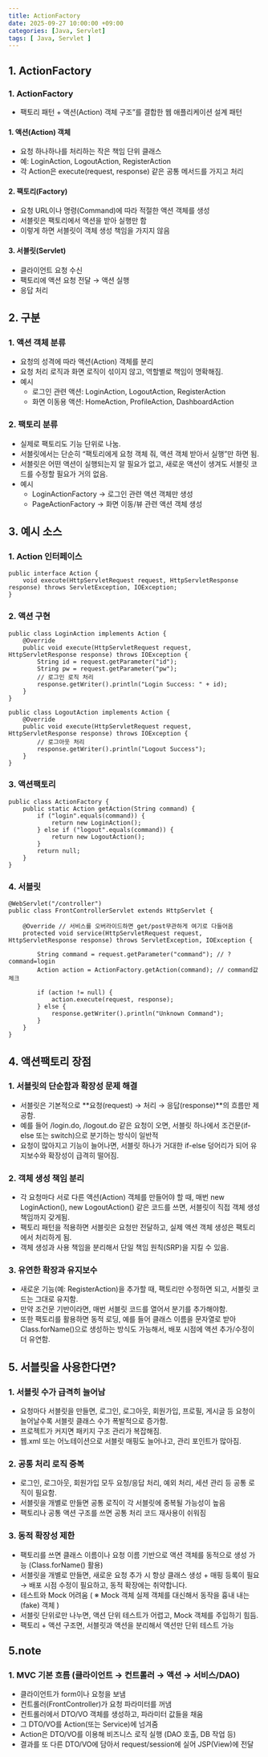 ```yaml
---
title: ActionFactory
date: 2025-09-27 10:00:00 +09:00
categories: [Java, Servlet]
tags: [ Java, Servlet ]
---
```


## 1. ActionFactory
### 1. ActionFactory
 - 팩토리 패턴 + 액션(Action) 객체 구조”를 결합한 웹 애플리케이션 설계 패턴

#### 1. 액션(Action) 객체
 - 요청 하나하나를 처리하는 작은 책임 단위 클래스
 - 예: LoginAction, LogoutAction, RegisterAction
 - 각 Action은 execute(request, response) 같은 공통 메서드를 가지고 처리

#### 2. 팩토리(Factory)
 - 요청 URL이나 명령(Command)에 따라 적절한 액션 객체를 생성
 - 서블릿은 팩토리에서 액션을 받아 실행만 함
 - 이렇게 하면 서블릿이 객체 생성 책임을 가지지 않음

#### 3. 서블릿(Servlet)
 - 클라이언트 요청 수신
 - 팩토리에 액션 요청 전달 → 액션 실행
 - 응답 처리

## 2. 구분
### 1. 액션 객체 분류
 - 요청의 성격에 따라 액션(Action) 객체를 분리
 - 요청 처리 로직과 화면 로직이 섞이지 않고, 역할별로 책임이 명확해짐.
 - 예시
    - 로그인 관련 액션: LoginAction, LogoutAction, RegisterAction
    - 화면 이동용 액션: HomeAction, ProfileAction, DashboardAction

### 2. 팩토리 분류
 - 실제로 팩토리도 기능 단위로 나눔.
 - 서블릿에서는 단순히 “팩토리에게 요청 객체 줘, 액션 객체 받아서 실행”만 하면 됨.
 - 서블릿은 어떤 액션이 실행되는지 알 필요가 없고, 새로운 액션이 생겨도 서블릿 코드를 수정할 필요가 거의 없음.
 - 예시
    - LoginActionFactory → 로그인 관련 액션 객체만 생성
    - PageActionFactory → 화면 이동/뷰 관련 액션 객체 생성

## 3. 예시 소스
### 1. Action 인터페이스
```
public interface Action {
    void execute(HttpServletRequest request, HttpServletResponse response) throws ServletException, IOException;
}
```

### 2. 액션 구현
```
public class LoginAction implements Action {
    @Override
    public void execute(HttpServletRequest request, HttpServletResponse response) throws IOException {
        String id = request.getParameter("id");
        String pw = request.getParameter("pw");
        // 로그인 로직 처리
        response.getWriter().println("Login Success: " + id);
    }
}

public class LogoutAction implements Action {
    @Override
    public void execute(HttpServletRequest request, HttpServletResponse response) throws IOException {
        // 로그아웃 처리
        response.getWriter().println("Logout Success");
    }
}
```

### 3. 액션팩토리
```
public class ActionFactory {
    public static Action getAction(String command) {
        if ("login".equals(command)) {
            return new LoginAction();
        } else if ("logout".equals(command)) {
            return new LogoutAction();
        }
        return null;
    }
}
```

### 4. 서블릿
```
@WebServlet("/controller")
public class FrontControllerServlet extends HttpServlet {
    
    @Override // 서비스를 오버라이드하면 get/post무관하게 여기로 다들어옴
    protected void service(HttpServletRequest request, HttpServletResponse response) throws ServletException, IOException {
        
        String command = request.getParameter("command"); // ?command=login
        Action action = ActionFactory.getAction(command); // command값 체크

        if (action != null) {
            action.execute(request, response);
        } else {
            response.getWriter().println("Unknown Command");
        }
    }
}
```

## 4. 액션팩토리 장점
### 1. 서블릿의 단순함과 확장성 문제 해결
 - 서블릿은 기본적으로 **요청(request) → 처리 → 응답(response)**의 흐름만 제공함.
 - 예를 들어 /login.do, /logout.do 같은 요청이 오면, 서블릿 하나에서 조건문(if-else 또는 switch)으로 분기하는 방식이 일반적
 - 요청이 많아지고 기능이 늘어나면, 서블릿 하나가 거대한 if-else 덩어리가 되어 유지보수와 확장성이 급격히 떨어짐.

### 2. 객체 생성 책임 분리
 - 각 요청마다 서로 다른 액션(Action) 객체를 만들어야 할 때, 매번 new LoginAction(), new LogoutAction() 같은 코드를 쓰면, 서블릿이 직접 객체 생성 책임까지 갖게됨.
 - 팩토리 패턴을 적용하면 서블릿은 요청만 전달하고, 실제 액션 객체 생성은 팩토리에서 처리하게 됨.
 - 객체 생성과 사용 책임을 분리해서 단일 책임 원칙(SRP)을 지킬 수 있음.

### 3. 유연한 확장과 유지보수
 - 새로운 기능(예: RegisterAction)을 추가할 때, 팩토리만 수정하면 되고, 서블릿 코드는 그대로 유지함.
 - 만약 조건문 기반이라면, 매번 서블릿 코드를 열어서 분기를 추가해야함.
 - 또한 팩토리를 활용하면 동적 로딩, 예를 들어 클래스 이름을 문자열로 받아 Class.forName()으로 생성하는 방식도 가능해서, 배포 시점에 액션 추가/수정이 더 유연함.


## 5. 서블릿을 사용한다면?
### 1. 서블릿 수가 급격히 늘어남
 - 요청마다 서블릿을 만들면, 로그인, 로그아웃, 회원가입, 프로필, 게시글 등 요청이 늘어날수록 서블릿 클래스 수가 폭발적으로 증가함.
 - 프로젝트가 커지면 패키지 구조 관리가 복잡해짐.
 - 웹.xml 또는 어노테이션으로 서블릿 매핑도 늘어나고, 관리 포인트가 많아짐.

### 2. 공통 처리 로직 중복
 - 로그인, 로그아웃, 회원가입 모두 요청/응답 처리, 예외 처리, 세션 관리 등 공통 로직이 필요함.
 - 서블릿을 개별로 만들면 공통 로직이 각 서블릿에 중복될 가능성이 높음
 - 팩토리나 공통 액션 구조를 쓰면 공통 처리 코드 재사용이 쉬워짐

### 3. 동적 확장성 제한
 - 팩토리를 쓰면 클래스 이름이나 요청 이름 기반으로 액션 객체를 동적으로 생성 가능 (Class.forName() 활용)
 - 서블릿을 개별로 만들면, 새로운 요청 추가 시 항상 클래스 생성 + 매핑 등록이 필요 → 배포 시점 수정이 필요하고, 동적 확장에는 취약합니다.
 - 테스트와 Mock 어려움 ( ※ Mock 객체 실제 객체를 대신해서 동작을 흉내 내는(fake) 객체 )
 - 서블릿 단위로만 나누면, 액션 단위 테스트가 어렵고, Mock 객체를 주입하기 힘듬. 
 - 팩토리 + 액션 구조면, 서블릿과 액션을 분리해서 액션만 단위 테스트 가능

## 5.note
### 1. MVC 기본 흐름 (클라이언트 → 컨트롤러 → 액션 → 서비스/DAO)
  - 클라이언트가 form이나 요청을 보냄
  - 컨트롤러(FrontController)가 요청 파라미터를 꺼냄
  - 컨트롤러에서 DTO/VO 객체를 생성하고, 파라미터 값들을 채움
  - 그 DTO/VO를 Action(또는 Service)에 넘겨줌
  - Action은 DTO/VO를 이용해 비즈니스 로직 실행 (DAO 호출, DB 작업 등)
  - 결과를 또 다른 DTO/VO에 담아서 request/session에 실어 JSP(View)에 전달
